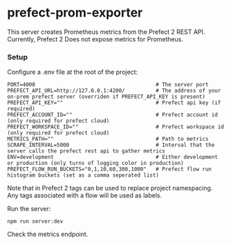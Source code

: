 # prefect-prom-exporter

This server creates Prometheus metrics from the Prefect 2 REST API. Currently, Prefect 2 Does not expose metrics for Prometheus.

### Setup

Configure a .env file at the root of the project:

```
PORT=4000                                       # The server port
PREFECT_API_URL=http://127.0.0.1:4200/          # The address of your on-prem prefect server (overriden if PREFECT_API_KEY is present)
PREFECT_API_KEY=""                              # Prefect api key (if required)
PREFECT_ACCOUNT_ID=""                           # Prefect account id (only required for prefect cloud)
PREFECT_WORKSPACE_ID=""                         # Prefect workspace id (only required for prefect cloud)
METRICS_PATH=""                                 # Path to metrics
SCRAPE_INTERVAL=5000                            # Interval that the server calls the prefect rest api to gather metrics
ENV=development                                 # Either development or production (only turns of logging color in production)
PREFECT_FLOW_RUN_BUCKETS="0,1,10,60,300,1000"   # Prefect flow run histogram buckets (set as a comma seperated list)
```

Note that in Prefect 2 tags can be used to replace project namespacing. Any tags associated with a flow will be used as labels.

Run the server:

```
npm run server:dev
```

Check the metrics endpoint.
